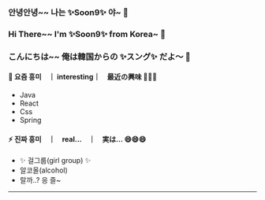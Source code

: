 ### 안녕안녕~~ 나는 ✨Soon9✨ 야~ 👋
### Hi There~~ I'm ✨Soon9✨ from Korea~ 👋
### こんにちは~~ 俺は韓国からの ✨スング✨ だよ～ 👋

#### 🌱 요즘 흥미　｜ interesting｜　最近の興味 🤔🤔🤔
- Java
- React
- Css
- Spring

#### ⚡ 진짜 흥미　｜　real...　｜　実は… 😄😄😄
- ✨ 걸그룹(girl group) ✨
- 알코올(alcohol)
- 랄까..? 응 즐~ 

---


<!--
**soongu/soongu** is a ✨ _special_ ✨ repository because its `README.md` (this file) appears on your GitHub profile.

Here are some ideas to get you started:

- 🔭 I’m currently working on ...
- 🌱 I’m currently learning ...
- 👯 I’m looking to collaborate on ...
- 🤔 I’m looking for help with ...
- 💬 Ask me about ...
- 📫 How to reach me: ...
- 😄 Pronouns: ...
- ⚡ Fun fact: ...
-->
